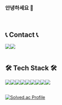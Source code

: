 ### 안녕하세요 👋


<br>

## 📞 Contact 📞
<div style="display:flex; flex-direction:row;">
	<a href="https://www.instagram.com/luke_0126/" target="_blank">
  		<img src="https://img.shields.io/badge/Instagram-E4405F?style=flat-square&logo=Instagram&logoColor=white"/>
	</a>
	<a href="https://www.instagram.com/luke_0126/" target="_blank">
  		<img src="https://img.shields.io/badge/notion-000000?style=flat-square&logo=Instagram&logoColor=white"/>
	</a>
</div>

<br>

## 🛠 Tech Stack 🛠 
<div style="display:flex; flex-direction:row;">
  <img src="https://img.shields.io/badge/React Native-61DAFB?style=flat&logo=React&logoColor=white" />
  <img src="https://img.shields.io/badge/Flutter-02569B?style=flat&logo=Flutter&logoColor=white" />
  <img src="https://img.shields.io/badge/TypeScript-3178C6?style=flat&logo=TypeScript&logoColor=white" />
  <img src="https://img.shields.io/badge/Dart-0175C2?style=flat&logo=Dart&logoColor=white" />
  <img src="https://img.shields.io/badge/JavaScript-F7DF1E?style=flat&logo=JavaScript&logoColor=white" />
<br>
	<img src="https://img.shields.io/badge/Java-007396?style=flat&logo=Java&logoColor=white" />
	<img src="https://img.shields.io/badge/Python-3776AB?style=flat&logo=Python&logoColor=white" />
 	<img src="https://img.shields.io/badge/Firebase-FFCA28?style=flat&logo=Firebase&logoColor=white" />
	<img src="https://img.shields.io/badge/GitHub-181717?style=flat&logo=GitHub&logoColor=white" />
</div>


<br>

[![Solved.ac Profile](http://mazassumnida.wtf/api/v2/generate_badge?boj=luke0126)](https://solved.ac/luke0126)<br/>




<!--
**luke0126/luke0126** is a ✨ _special_ ✨ repository because its `README.md` (this file) appears on your GitHub profile.

Here are some ideas to get you started:

- 🔭 I’m currently working on ...
- 🌱 I’m currently learning ...
- 👯 I’m looking to collaborate on ...
- 🤔 I’m looking for help with ...
- 💬 Ask me about ...
- 📫 How to reach me: ...
- 😄 Pronouns: ...
- ⚡ Fun fact: ...
-->
